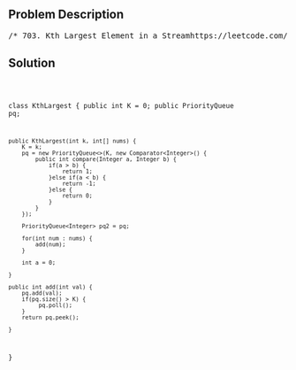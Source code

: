 <!--
<style>
  body { font-family: Arial, sans-serif; }
  .container { max-width: 100%; margin: 0 auto; padding: 10px; }
  .comment-block { max-width: 30%; background-color: #f9f9f9; padding: 10px; border-left: 5px solid #ccc; overflow-wrap: break-word; white-space: pre-wrap; }
  .code-block { background-color: #f4f4f4; padding: 10px; border: 1px solid #ddd; overflow-wrap: break-word; white-space: pre-wrap; }
</style>
-->

<div class='container'>
<h2>Problem Description</h2>
<div class='comment-block'>
<pre>
/* 703. Kth Largest Element in a Streamhttps://leetcode.com/problems/kth-largest-element-in-a-stream/Design a class to find the kth largest element in a stream.Note that it is the kth largest element in the sorted order, not the kth distinct element.Implement KthLargest class:KthLargest(int k, int[] nums) Initializes the object with the integer k and the stream of integersnums.int add(int val) Appends the integer val to the stream and returns the element representing the kthlargest element in the stream.Example 1:Input["KthLargest", "add", "add", "add", "add", "add"][[3, [4, 5, 8, 2]], [3], [5], [10], [9], [4]]Output[null, 4, 5, 5, 8, 8]ExplanationKthLargest kthLargest = new KthLargest(3, [4, 5, 8, 2]);kthLargest.add(3);   // return 4kthLargest.add(5);   // return 5kthLargest.add(10);  // return 5kthLargest.add(9);   // return 8kthLargest.add(4);   // return 8*//** * Your KthLargest object will be instantiated and called as such: * KthLargest obj = new KthLargest(k, nums); * int param_1 = obj.add(val); */</pre>
</div>

<h2>Solution</h2>
<div class='code-block'>
<pre><code class='language-java'>

class KthLargest {
    public int K = 0;
    public PriorityQueue<Integer> pq;

    public KthLargest(int k, int[] nums) {
        K = k;
        pq = new PriorityQueue<>(K, new Comparator<Integer>() {
            public int compare(Integer a, Integer b) {
                if(a > b) {
                    return 1;
                }else if(a < b) {
                    return -1;
                }else {
                    return 0;
                }
            }
        });
        
        PriorityQueue<Integer> pq2 = pq;
        
        for(int num : nums) {
            add(num);
        }
        
        int a = 0;
        
    }
    
    public int add(int val) {
        pq.add(val);
        if(pq.size() > K) {
             pq.poll();
        } 
        return pq.peek();

    }
}

</code></pre>
</div>
</div>

